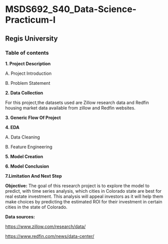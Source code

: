# MSDS692_S40_Data-Science-Practicum-I

## Regis University

### Table of contents 

**1. Project Description**

  A. Project Introduction 
  
  B. Problem Statement

**2. Data Collection**

For this project,the datasets used are Zillow research data and Redfin housing market data available from zillow and Redfin websites.

**3. Generic Flow Of Project**


**4. EDA**

  A. Data Cleaning

  B. Feature Engineering

**5. Model Creation**

**6. Model Conclusion**

**7.Limitation And Next Step**

**Objective:**
The goal of this research project is to explore the model to predict, with time series analysis, which cities in Colorado state are best for real estate investment. This analysis will appeal investors as it will help them make choices by predicting the estimated ROI for their investment in certain cities in the state of Colorado.


**Data sources:**

https://www.zillow.com/research/data/ 

https://www.redfin.com/news/data-center/ 
